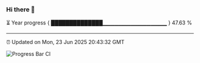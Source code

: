 ### Hi there 👋

⏳ Year progress { ██████████████▁▁▁▁▁▁▁▁▁▁▁▁▁▁▁▁ } 47.63 %

---

⏰ Updated on Mon, 23 Jun 2025 20:43:32 GMT

![Progress Bar CI](https://github.com/IshwaranRudhara/GIT-ACTION/workflows/Progress%20Bar%20CI/badge.svg)
